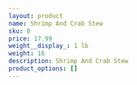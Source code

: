 ```yaml
---
layout: product
name: Shrimp And Crab Stew
sku: 0
price: 17.99
weight__display_: 1 lb
weight: 16
description: S﻿hrimp And Crab Stew
product_options: []
---
```

